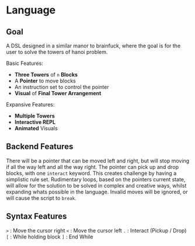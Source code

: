 # Language

## Goal

A DSL designed in a similar manor to brainfuck, where the goal is for the user to solve the towers of hanoi problem.

Basic Features:
- **Three Towers** of `n` **Blocks**
- A **Pointer** to move blocks
- An instruction set to control the pointer
- **Visual** of **Final Tower Arrangement**

Expansive Features:
- **Multiple Towers**
- **Interactive REPL**
- **Animated** Visuals

## Backend Features

There will be a pointer that can be moved left and right, but will stop moving if all the way left and all the way right.
The pointer can pick up and drop blocks, with one `interact` keyword. This creates challenge by having a simplistic rule set.
Rudimentary loops, based on the pointers current state, will allow for the solution to be solved in complex and creative ways, whilst expanding whats possible in the language.
Invalid moves will be ignored, or will cause the script to `break`.

## Syntax Features

`>` : Move the cursor right
`<` : Move the cursor left
`.` : Interact (Pickup / Drop)
`[` : While holding block
`]` : End While
